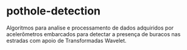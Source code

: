 # pothole-detection

Algoritmos para analise e processamento de dados adquiridos por acelerômetros embarcados para detectar a presença de buracos nas estradas com apoio de Transformadas Wavelet.
